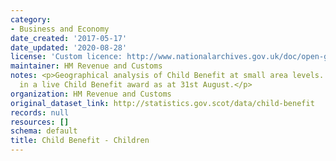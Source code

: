 ```yaml
---
category:
- Business and Economy
date_created: '2017-05-17'
date_updated: '2020-08-28'
license: 'Custom licence: http://www.nationalarchives.gov.uk/doc/open-government-licence/version/3/'
maintainer: HM Revenue and Customs
notes: <p>Geographical analysis of Child Benefit at small area levels. Number of children
  in a live Child Benefit award as at 31st August.</p>
organization: HM Revenue and Customs
original_dataset_link: http://statistics.gov.scot/data/child-benefit
records: null
resources: []
schema: default
title: Child Benefit - Children
---
```

